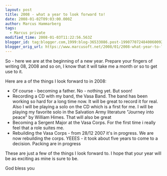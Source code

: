 ```yaml
---
layout: post
title: 2008 - what a year to look forward to!
date: 2008-01-02T09:03:00.000Z
author: Marcus Hammarberg
tags:
  - Marcus private
modified_time: 2008-01-03T11:22:56.563Z
blogger_id: tag:blogger.com,1999:blog-36533086.post-1990770724840060092
blogger_orig_url: https://www.marcusoft.net/2008/01/2008-what-year-to-look-forward-too.html
---
```


So - here we are at the beginning of a new year. Prepare your
fingers of writing 08, 2008 and so on, I know that it will take me a
month or so to get use to it.

Here are a of the things I look forward to in 2008:

- Of course - becoming a father. No - nothing yet. But soon!
- Recording a CD with my band, the Vasa Band. The band has been
  working so hard for a long time now. It will be great to record it
  for real.
  Also I will be playing a solo on the CD which is a first for me. I
  will be playing my favorite solo in the Salvation Army literature
  "Journey into peace" by William Himes. That will also be great
- Becoming a Sergent Major at the Vasa Corps. For the first time i
  really feel that a role suites me.
- Rebuilding the Vasa Corps - from 28/12 2007 it's in progress. We are
  now rebuilding the corps. YEEES - it took about five years to come
  to a decision. Packing are in progress

These are just a few of the things I look forward to. I hope that your
year will be as exciting as mine is sure to be.

God bless you
